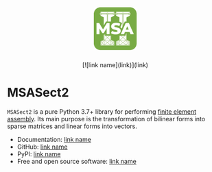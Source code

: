 <h1 align="center">  <img alt="MSASect2 Logo" width="100px" src="Msa_Sect2_170.png"> </h1>
<div align="center">
[![link name](link)](link)
</div>

# MSASect2

`MSASect2` is a pure Python 3.7+ library for performing [finite element assembly](https://en.wikipedia.org/wiki/Finite_element_method). Its main
purpose is the transformation of bilinear forms into sparse matrices and linear forms into vectors.

- Documentation: [link name](link)
- GitHub: [link name](link)
- PyPI: [link name](link)
- Free and open source software: [link name](link)


